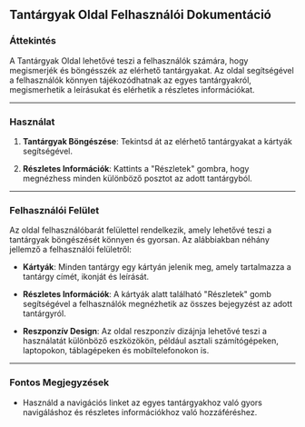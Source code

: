 ## Tantárgyak Oldal Felhasználói Dokumentáció

### Áttekintés

A Tantárgyak Oldal lehetővé teszi a felhasználók számára, hogy megismerjék és böngésszék az elérhető tantárgyakat. Az oldal segítségével a felhasználók könnyen tájékozódhatnak az egyes tantárgyakról, megismerhetik a leírásukat és elérhetik a részletes információkat.

---

### Használat

1. **Tantárgyak Böngészése**: Tekintsd át az elérhető tantárgyakat a kártyák segítségével.
   
2. **Részletes Információk**: Kattints a "Részletek" gombra, hogy megnézhess minden különböző posztot az adott tantárgyból.
---

### Felhasználói Felület

Az oldal felhasználóbarát felülettel rendelkezik, amely lehetővé teszi a tantárgyak böngészését könnyen és gyorsan. Az alábbiakban néhány jellemző a felhasználói felületről:

- **Kártyák**: Minden tantárgy egy kártyán jelenik meg, amely tartalmazza a tantárgy címét, ikonját és leírását.

- **Részletes Információk**: A kártyák alatt található "Részletek" gomb segítségével a felhasználók megnézhetik az összes bejegyzést az adott tantárgyról.

- **Reszponzív Design**: Az oldal reszponzív dizájnja lehetővé teszi a használatát különböző eszközökön, például asztali számítógépeken, laptopokon, táblagépeken és mobiltelefonokon is.

---

### Fontos Megjegyzések 
- Használd a navigációs linket az egyes tantárgyakhoz való gyors navigáláshoz és részletes információkhoz való hozzáféréshez.
